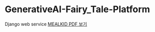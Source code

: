 # GenerativeAI-Fairy_Tale-Platform
Django web service 
[MEALKID PDF 보기](https://github.com/sichu1547/GenerativeAI-Fairy_Tale-Platform/blob/main/mysite/MEALKID.pdf)
